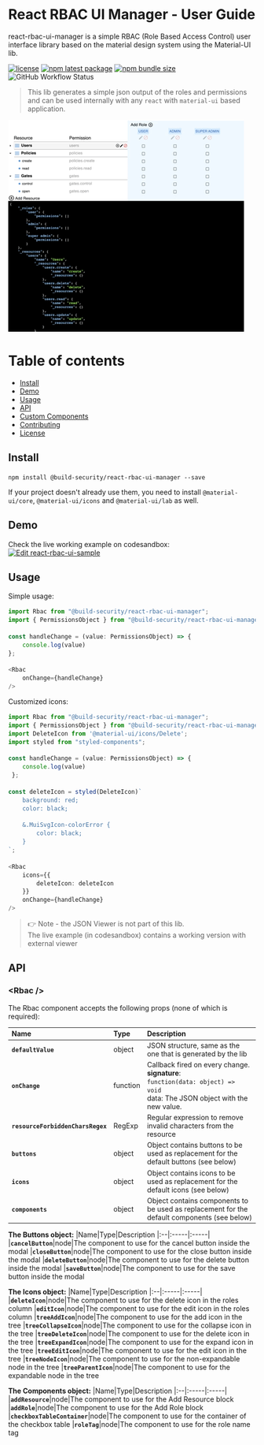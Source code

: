 # React RBAC UI Manager - User Guide

react-rbac-ui-manager is a simple RBAC (Role Based Access Control) user interface library based on the material design system using the Material-UI lib.

[![license](https://img.shields.io/badge/license-MIT-blue.svg)](https://github.com/build-security/react-rbac-ui-manager/blob/main/LICENSE)
[![npm latest package](https://img.shields.io/npm/v/@build-security/react-rbac-ui-manager/latest.svg)](https://www.npmjs.com/package/@build-security/react-rbac-ui-manager)
[![npm bundle size](https://img.shields.io/bundlephobia/min/@build-security/react-rbac-ui-manager)](https://www.npmjs.com/package/@build-security/react-rbac-ui-manager)
![GitHub Workflow Status](https://img.shields.io/github/workflow/status/build-security/react-rbac-ui-manager/Release)

> This lib generates a simple json output of the roles and permissions and can be used internally with any `react` with `material-ui` based application.

<img src="https://raw.githubusercontent.com/build-security/react-rbac-ui-manager/main/demo-animation.gif" alt="react rbac ui manager - live demo" />

# Table of contents
* [Install](#install)
* [Demo](#demo)
* [Usage](#usage)
* [API](#api)
* [Custom Components](#custom-components)
* [Contributing](#contributing)
* [License](#licence)

## Install

`npm install @build-security/react-rbac-ui-manager --save`

If your project doesn't already use them, you need to install `@material-ui/core`,  `@material-ui/icons` and `@material-ui/lab` as well.

## Demo

Check the live working example on codesandbox:  
[![Edit react-rbac-ui-sample](https://codesandbox.io/static/img/play-codesandbox.svg)](https://codesandbox.io/s/react-rbac-ui-sample-r0zlf?file=/src/index.tsx)

## Usage

Simple usage:

```typescript jsx
import Rbac from "@build-security/react-rbac-ui-manager";
import { PermissionsObject } from "@build-security/react-rbac-ui-manager/dist/types";

const handleChange = (value: PermissionsObject) => {
    console.log(value)
};

<Rbac
    onChange={handleChange}
/>
```

Customized icons:

```typescript jsx
import Rbac from "@build-security/react-rbac-ui-manager";
import { PermissionsObject } from "@build-security/react-rbac-ui-manager/dist/types";
import DeleteIcon from '@material-ui/icons/Delete';
import styled from "styled-components";

const handleChange = (value: PermissionsObject) => {
    console.log(value)
 };

const deleteIcon = styled(DeleteIcon)`
    background: red;
    color: black;

    &.MuiSvgIcon-colorError {
        color: black;
    }
`;
 
<Rbac
    icons={{
        deleteIcon: deleteIcon
    }}
    onChange={handleChange}
/>
```

> 👉 Note - the JSON Viewer is not part of this lib.  
> The live example (in codesandbox) contains a working version with external viewer 

## API

### &lt;Rbac />

The Rbac component accepts the following props (none of which is required):

|Name|Type|Description
|:--|:-----|:-----|
|**`defaultValue`**|object|JSON structure, same as the one that is generated by the lib
|**`onChange`**|function|Callback fired on every change. <br />**signature**:<br />`function(data: object) => void`<br />data: The JSON object with the new value.
|**`resourceForbiddenCharsRegex`**|RegExp|Regular expression to remove invalid characters from the resource
|**`buttons`**|object|Object contains buttons to be used as replacement for the default buttons (see below)
|**`icons`**|object|Object contains icons to be used as replacement for the default icons (see below)
|**`components`**|object|Object contains components to be used as replacement for the default components (see below)

**The Buttons object:**
|Name|Type|Description
|:--|:-----|:-----|
|**`cancelButton`**|node|The component to use for the cancel button inside the modal
|**`closeButton`**|node|The component to use for the close button inside the modal
|**`deleteButton`**|node|The component to use for the delete button inside the modal
|**`saveButton`**|node|The component to use for the save button inside the modal

**The Icons object:**
|Name|Type|Description
|:--|:-----|:-----|
|**`deleteIcon`**|node|The component to use for the delete icon in the roles column
|**`editIcon`**|node|The component to use for the edit icon in the roles column
|**`treeAddIcon`**|node|The component to use for the add icon in the tree
|**`treeCollapseIcon`**|node|The component to use for the collapse icon in the tree
|**`treeDeleteIcon`**|node|The component to use for the delete icon in the tree
|**`treeExpandIcon`**|node|The component to use for the expand icon in the tree
|**`treeEditIcon`**|node|The component to use for the edit icon in the tree
|**`treeNodeIcon`**|node|The component to use for the non-expandable node in the tree
|**`treeParentIcon`**|node|The component to use for the expandable node in the tree

**The Components object:**
|Name|Type|Description
|:--|:-----|:-----|
|**`addResource`**|node|The component to use for the Add Resource block
|**`addRole`**|node|The component to use for the Add Role block
|**`checkboxTableContainer`**|node|The component to use for the container of the checkbox table
|**`roleTag`**|node|The component to use for the role name tag


